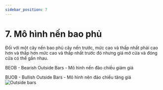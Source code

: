 ```yaml
---
sidebar_position: 7
---
```

# 7. Mô hình nến bao phủ
Đối với một cây nến bao phủ cây nến trước, mức cao và thấp nhất phải cao hơn và thấp hơn mức cao và thấp nhất trước đó nhưng giá mở cửa và đóng cửa có thể gần nhau.

BEOB - Bearish Outside Bars - Mô hình nến đảo chiều giảm giá 

BUOB - Bullish Outside Bars - Mô hình nên đảo chiều tăng giá 
![Outside bars](/img/outside_bars.jpeg)